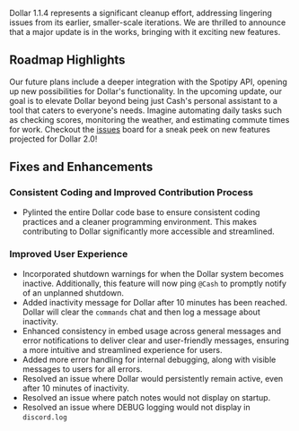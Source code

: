 Dollar 1.1.4 represents a significant cleanup effort, addressing lingering issues from its earlier, smaller-scale iterations. We are thrilled to announce that a major update is in the works, bringing with it exciting new features.

## Roadmap Highlights

Our future plans include a deeper integration with the Spotipy API, opening up new possibilities for Dollar's functionality. In the upcoming update, our goal is to elevate Dollar beyond being just Cash's personal assistant to a tool that caters to everyone's needs. Imagine automating daily tasks such as checking scores, monitoring the weather, and estimating commute times for work. Checkout the [issues](https://github.com/aaronrai24/DollarDiscordBot/issues) board for a sneak peek on new features projected for Dollar 2.0!

## Fixes and Enhancements

### Consistent Coding and Improved Contribution Process

- Pylinted the entire Dollar code base to ensure consistent coding practices and a cleaner programming environment. This makes contributing to Dollar significantly more accessible and streamlined.

### Improved User Experience

- Incorporated shutdown warnings for when the Dollar system becomes inactive. Additionally, this feature will now ping `@Cash` to promptly notify of an unplanned shutdown.
- Added inactivity message for Dollar after 10 minutes has been reached. Dollar will clear the `commands` chat and then log a message about inactivity.
- Enhanced consistency in embed usage across general messages and error notifications to deliver clear and user-friendly messages, ensuring a more intuitive and streamlined experience for users.
- Added more error handling for internal debugging, along with visible messages to users for all errors.
- Resolved an issue where Dollar would persistently remain active, even after 10 minutes of inactivity.
- Resolved an issue where patch notes would not display on startup.
- Resolved an issue where DEBUG logging would not display in `discord.log`